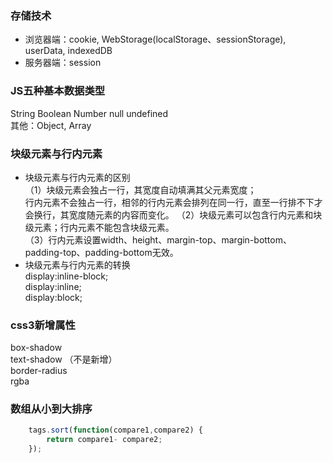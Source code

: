 ### 存储技术
- 浏览器端：cookie, WebStorage(localStorage、sessionStorage), userData, indexedDB
- 服务器端：session
### JS五种基本数据类型  <br>
String Boolean Number null undefined <br>
其他：Object, Array
### 块级元素与行内元素
- 块级元素与行内元素的区别 <br>
（1）块级元素会独占一行，其宽度自动填满其父元素宽度；<br>
行内元素不会独占一行，相邻的行内元素会排列在同一行，直至一行排不下才会换行，其宽度随元素的内容而变化。
（2）块级元素可以包含行内元素和块级元素；行内元素不能包含块级元素。<br>
（3）行内元素设置width、height、margin-top、margin-bottom、padding-top、padding-bottom无效。<br>
- 块级元素与行内元素的转换 <br>
display:inline-block; <br>
display:inline; <br>
display:block; <br>
### css3新增属性 <br>
box-shadow <br>
text-shadow （不是新增）<br>
border-radius <br>
rgba <br>
### 数组从小到大排序
```javascript
    tags.sort(function(compare1,compare2) {
        return compare1- compare2;
    });
```
### 

